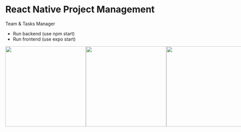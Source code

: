 # React Native Project Management
Team & Tasks Manager
- Run backend (use npm start)
- Run frontend (use expo start)

<div style="display:flex">
<img src="https://user-images.githubusercontent.com/44795363/191411253-70dc58df-1f27-4c21-9525-fe62f9e3cfc4.jpg" style="width:250px"/>
<img src="https://user-images.githubusercontent.com/44795363/191411257-c4f9134e-5652-42e6-9de2-13c02c937602.jpg" style="width:250px"/>
<img src="https://user-images.githubusercontent.com/44795363/191411258-48d823ad-3ff2-42ab-9218-575cfb321c76.jpg" style="width:250px"/>
</div>



